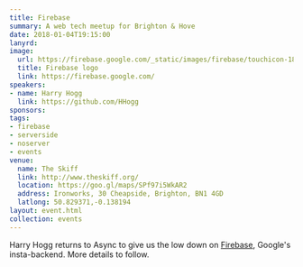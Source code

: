 ```yaml
---
title: Firebase
summary: A web tech meetup for Brighton & Hove
date: 2018-01-04T19:15:00
lanyrd: 
image:
  url: https://firebase.google.com/_static/images/firebase/touchicon-180.png
  title: Firebase logo
  link: https://firebase.google.com/
speakers:
- name: Harry Hogg
  link: https://github.com/HHogg
sponsors:
tags:
- firebase
- serverside
- noserver
- events
venue:
  name: The Skiff
  link: http://www.theskiff.org/
  location: https://goo.gl/maps/SPf97i5WkAR2
  address: Ironworks, 30 Cheapside, Brighton, BN1 4GD
  latlong: 50.829371,-0.138194
layout: event.html
collection: events
---
```


Harry Hogg returns to Async to give us the low down on [Firebase](https://firebase.google.com/), Google's insta-backend. More details to follow.
